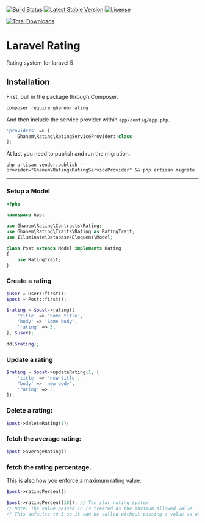 [![Build Status](https://travis-ci.org/ghanem/rating.svg?branch=master)](https://travis-ci.org/ghanem/rating)
[![Latest Stable Version](https://poser.pugx.org/ghanem/rating/v/stable.svg)](https://packagist.org/packages/ghanem/rating) [![License](https://poser.pugx.org/ghanem/rating/license.svg)](https://packagist.org/packages/ghanem/rating)

[![Total Downloads](https://poser.pugx.org/ghanem/rating/downloads.svg)](https://packagist.org/packages/ghanem/rating)

# Laravel Rating
Rating system for laravel 5

## Installation

First, pull in the package through Composer.

```js
composer require ghanem/rating
```

And then include the service provider within `app/config/app.php`.

```php
'providers' => [
    Ghanem\Rating\RatingServiceProvider::class
];
```

At last you need to publish and run the migration.
```
php artisan vendor:publish --provider="Ghanem\Rating\RatingServiceProvider" && php artisan migrate
```

-----

### Setup a Model
```php
<?php

namespace App;

use Ghanem\Rating\Contracts\Rating;
use Ghanem\Rating\Traits\Rating as RatingTrait;
use Illuminate\Database\Eloquent\Model;

class Post extends Model implements Rating
{
    use RatingTrait;
}
```

### Create a rating
```php
$user = User::first();
$post = Post::first();

$rating = $post->rating([
    'title' => 'Some title',
    'body' => 'Some body',
    'rating' => 5,
], $user);

dd($rating);
```

### Update a rating
```php
$rating = $post->updateRating(1, [
    'title' => 'new title',
    'body' => 'new body',
    'rating' => 3,
]);
```

### Delete a rating:
```php
$post->deleteRating(1);
```

### fetch the average rating:
````php
$post->averageRating()
````

### fetch the rating percentage. 
This is also how you enforce a maximum rating value.
````php
$post->ratingPercent()

$post->ratingPercent(10)); // Ten star rating system
// Note: The value passed in is treated as the maximum allowed value.
// This defaults to 5 so it can be called without passing a value as well.
````